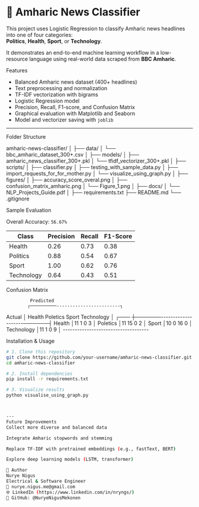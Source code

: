 # 📰 Amharic News Classifier 

This project uses Logistic Regression to classify Amharic news headlines into one of four categories:  
**Politics**, **Health**, **Sport**, or **Technology**.

It demonstrates an end-to-end machine learning workflow in a low-resource language using real-world data scraped from **BBC Amharic**.


Features

-  Balanced Amharic news dataset (400+ headlines)
-  Text preprocessing and normalization
-  TF-IDF vectorization with bigrams
-  Logistic Regression model
-  Precision, Recall, F1-score, and Confusion Matrix
-  Graphical evaluation with Matplotlib and Seaborn
-  Model and vectorizer saving with `joblib`

---

Folder Structure

amharic-news-classifier/
│
├── data/
│   └── bbc_amharic_dataset_300+.csv
│
├── models/
│   ├── amharic_news_classifier_300+.pkl
│   └── tfidf_vectorizer_300+.pkl
│
├── scripts/
│   ├── classifier.py
│   ├── testing_with_sample_data.py
│   ├── import_requests_for_for_mother.py
│   └── visualize_using_graph.py
│
├── figures/
│   ├── accuracy_score_overal.png
│   ├── confusion_matrix_amharic.png
│   └── Figure_1.png
│
├── docs/
│   └── NLP_Projects_Guide.pdf
│
├── requirements.txt
├── README.md
└── .gitignore


Sample Evaluation

Overall Accuracy: `56.67%`

| Class       | Precision | Recall | F1-Score |
|-------------|-----------|--------|----------|
| Health      | 0.26      | 0.73   | 0.38     |
| Politics    | 0.88      | 0.54   | 0.67     |
| Sport       | 1.00      | 0.62   | 0.76     |
| Technology  | 0.64      | 0.43   | 0.51     |



Confusion Matrix


             Predicted
            ┌──────────------------------------┐
Actual      │ Health Poletics Sport Technology │
┌───        ┼───────--------------------───────┤
Health      │11      1        0     3          │
Poletics    │11      15       0     2          │
Sport       │10      0        16    0          │
Technology  │11      1        0     9          │
            ------------------------------------
			



 Installation & Usage

```bash
# 1. Clone this repository
git clone https://github.com/your-username/amharic-news-classifier.git
cd amharic-news-classifier

# 2. Install dependencies
pip install -r requirements.txt

# 3. Visualize results
python visualise_using_graph.py



---
Future Improvements
Collect more diverse and balanced data

Integrate Amharic stopwords and stemming

Replace TF-IDF with pretrained embeddings (e.g., fastText, BERT)

Explore deep learning models (LSTM, transformer)

👤 Author
Nurye Nigus
Electrical & Software Engineer
📧 nurye.nigus.me@gmail.com
🌐 LinkedIn (https://www.linkedin.com/in/nryngs/)
🐙 GitHub: @NuryeNigusMekonen


